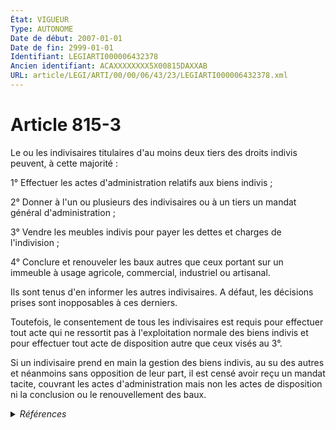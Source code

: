 ```yaml
---
État: VIGUEUR
Type: AUTONOME
Date de début: 2007-01-01
Date de fin: 2999-01-01
Identifiant: LEGIARTI000006432378
Ancien identifiant: ACAXXXXXXXX5X00815DAXXAB
URL: article/LEGI/ARTI/00/00/06/43/23/LEGIARTI000006432378.xml
---
```


<h1>Article 815-3</h1>

Le ou les indivisaires titulaires d'au moins deux tiers des droits indivis
peuvent, à cette majorité :<br />

1° Effectuer les actes d'administration relatifs aux biens indivis ;<br />

2° Donner à l'un ou plusieurs des indivisaires ou à un tiers un mandat général
d'administration ;<br />

3° Vendre les meubles indivis pour payer les dettes et charges de l'indivision
;<br />

4° Conclure et renouveler les baux autres que ceux portant sur un immeuble à
usage agricole, commercial, industriel ou artisanal.<br />

Ils sont tenus d'en informer les autres indivisaires. A défaut, les décisions
prises sont inopposables à ces derniers.<br />

Toutefois, le consentement de tous les indivisaires est requis pour effectuer
tout acte qui ne ressortit pas à l'exploitation normale des biens indivis et
pour effectuer tout acte de disposition autre que ceux visés au 3°.<br />

Si un indivisaire prend en main la gestion des biens indivis, au su des autres
et néanmoins sans opposition de leur part, il est censé avoir reçu un mandat
tacite, couvrant les actes d'administration mais non les actes de disposition ni
la conclusion ou le renouvellement des baux.


<details>
  <summary><em>Références</em></summary>

  <h2>Articles faisant référence à l'article</h2>
  
  <ul>
    <li>
      <a href="https://legal.tricoteuses.fr//redirection/LEGIARTI000006284836?vers=git&vers=legifrance">LOI n° 2006-728 du 23 juin 2006 portant réforme des successions et des libéralités - article 2 ENTIEREMENT_MODIF</a> MODIFICATION cible
    </li>
  </ul>
  
  <h2>Références faites par l'article</h2>
  
  <ul>
    <li>
      1972-01-03 CITATION cible <a href="https://legal.tricoteuses.fr//redirection/LEGIARTI000006601188?vers=git&vers=legifrance">Loi n°72-12 du 3 janvier 1972 relative à la mise en valeur pastorale - article 10 bis AUTONOME ABROGE, en vigueur du 1986-01-03 au 1992-12-12</a>
    </li>
    <li>
      1986-01-06 CITATION cible <a href="https://legal.tricoteuses.fr//redirection/LEGIARTI000028807459?vers=git&vers=legifrance">Loi n° 86-18 du 6 janvier 1986 relative aux sociétés d'attribution d'immeubles en jouissance à temps partagé - article 19-1 AUTONOME VIGUEUR, en vigueur depuis le 2014-09-24</a>
    </li>
    <li>
      2006-06-23 MODIFICATION source <a href="https://legal.tricoteuses.fr//redirection/LEGIARTI000006284836?vers=git&vers=legifrance">LOI n° 2006-728 du 23 juin 2006 portant réforme des successions et des libéralités - article 2 ENTIEREMENT_MODIF</a>
    </li>
    <li>
      2014-10-13 CITATION cible <a href="https://legal.tricoteuses.fr//redirection/LEGIARTI000029575259?vers=git&vers=legifrance">LOI n° 2014-1170 du 13 octobre 2014 d'avenir pour l'agriculture, l'alimentation et la forêt - article 85 ENTIEREMENT_MODIF</a>
    </li>
    <li>
      2017-03-06 CITATION cible <a href="https://legal.tricoteuses.fr//redirection/LEGIARTI000034151722?vers=git&vers=legifrance">LOI n° 2017-285 du 6 mars 2017 visant à favoriser l'assainissement cadastral et la résorption du désordre de propriété - article 2 AUTONOME VIGUEUR, en vigueur depuis le 2017-03-08</a>
    </li>
    <li>
      2999-01-01 CITATION cible <a href="https://legal.tricoteuses.fr//redirection/LEGIARTI000006581990?vers=git&vers=legifrance">Code rural (nouveau) - article L135-11 AUTONOME VIGUEUR, en vigueur depuis le 1992-12-12</a>
    </li>
    <li>
      2999-01-01 CITATION cible <a href="https://legal.tricoteuses.fr//redirection/LEGIARTI000029587890?vers=git&vers=legifrance">Code rural et de la pêche maritime - article L181-14-1 AUTONOME ABROGE, en vigueur du 2014-10-15 au 2016-07-01</a>
    </li>
    <li>
      2999-01-01 CITATION cible <a href="https://legal.tricoteuses.fr//redirection/LEGIARTI000038791123?vers=git&vers=legifrance">Code rural et de la pêche maritime - article L181-29 AUTONOME VIGUEUR, en vigueur depuis le 2020-01-01</a>
    </li>
    <li>
      2999-01-01 CITATION cible <a href="https://legal.tricoteuses.fr//redirection/LEGIARTI000038791120?vers=git&vers=legifrance">Code rural et de la pêche maritime - article L183-24 AUTONOME VIGUEUR, en vigueur depuis le 2020-01-01</a>
    </li>
    <li>
      CODIFICATION source Loi 1803-04-19
    </li>
  </ul>
</details>

